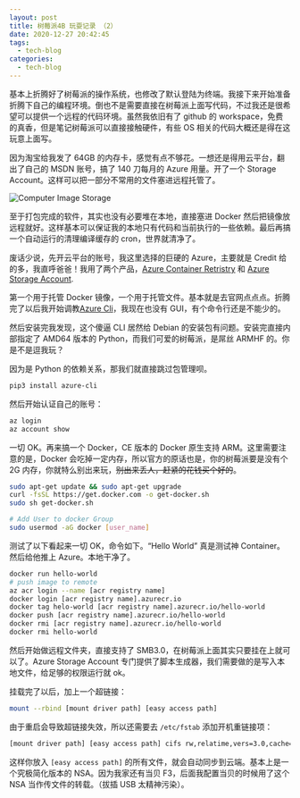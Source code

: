 ```yaml
---
layout: post
title: 树莓派4B 玩耍记录 （2）
date: 2020-12-27 20:42:45
tags:
  - tech-blog
categories:
  - tech-blog
---
```


基本上折腾好了树莓派的操作系统，也修改了默认登陆为终端。我接下来开始准备折腾下自己的编程环境。倒也不是需要直接在树莓派上面写代码，不过我还是很希望可以提供一个远程的代码环境。虽然我依旧有了 github 的 workspace，免费的真香，但是笔记树莓派可以直接接触硬件，有些 OS 相关的代码大概还是得在这玩意上面写。

因为淘宝给我发了 64GB 的内存卡，感觉有点不够花。一想还是得用云平台，翻出了自己的 MSDN 账号，搞了 140 刀每月的 Azure 用量。开了一个 Storage Account。这样可以把一部分不常用的文件塞进远程托管了。

![Computer Image Storage](https://parallelcomputing.readthedocs.io/zh/latest/_images/CengCiCunChu.jpg)

至于打包完成的软件，其实也没有必要堆在本地，直接塞进 Docker 然后把镜像放远程就好。这样基本可以保证我的本地只有代码和当前执行的一些依赖。最后再搞一个自动运行的清理编译缓存的 cron，世界就清净了。

废话少说，先开云平台的账号，我这里选择的巨硬的 Azure，主要就是 Credit 给的多，我直呼爸爸！我用了两个产品，[Azure Container Retristry](https://azure.microsoft.com/en-us/services/container-registry/) 和 [Azure Storage Account](https://docs.microsoft.com/en-us/azure/storage/common/storage-account-overview).

第一个用于托管 Docker 镜像，一个用于托管文件。基本就是去官网点点点。折腾完了以后我开始调教[Azure Cli](https://docs.microsoft.com/en-us/cli/azure/install-azure-cli)，我现在也没有 GUI，有个命令行还是不能少的。

然后安装完我发现，这个傻逼 CLI 居然给 Debian 的安装包有问题。安装完直接内部指定了 AMD64 版本的 Python，而我们可爱的树莓派，是屌丝 ARMHF 的。你是不是逗我玩？

因为是 Python 的依赖关系，那我们就直接跳过包管理呗。

```bash
pip3 install azure-cli

```

然后开始认证自己的账号：

```bash
az login
az account show
```

一切 OK。再来搞一个 Docker，CE 版本的 Docker 原生支持 ARM。这里需要注意的是，Docker 会吃掉一定内存，所以官方的原话也是，你的树莓派要是没有个 2G 内存，你就特么别出来玩，~~别出来丢人，赶紧的花钱买个好的~~。

```bash
sudo apt-get update && sudo apt-get upgrade
curl -fsSL https://get.docker.com -o get-docker.sh
sudo sh get-docker.sh

# Add User to docker Group
sudo usermod -aG docker [user_name]
```

测试了以下看起来一切 OK，命令如下。“Hello World” 真是测试神 Container。然后给他推上 Azure。本地干净了。

```bash
docker run hello-world
# push image to remote
az acr login --name [acr registry name]
docker login [acr registry name].azurecr.io
docker tag helo-world [acr registry name].azurecr.io/hello-world
docker push [acr registry name].azurecr.io/hello-world
docker rmi [acr registry name].azurecr.io/hello-world
docker rmi hello-world
```

然后开始做远程文件夹，直接支持了 SMB3.0，在树莓派上面其实只要挂在上就可以了。Azure Storage Account 专门提供了脚本生成器，我们需要做的是写入本地文件，给足够的权限运行就 ok。

挂载完了以后，加上一个超链接：

```bash
mount --rbind [mount driver path] [easy access path]
```

由于重启会导致超链接失效，所以还需要去 `/etc/fstab` 添加开机重链接项：

```bash
[mount driver path] [easy access path] cifs rw,relatime,vers=3.0,cache=strict,username=raspberrystoragecz,credentials=/etc/smbcredentials/raspberrystoragecz.cred,uid=0,noforceuid,gid=0,noforcegid,addr=20.150.40.104,file_mode=0777,dir_mode=0777,soft,persistenthandles,nounix,serverino,mapposix,rsize=1048576,wsize=1048576,bsize=1048576,echo_interval=60,actimeo=1 0 0
```

这样你放入 `[easy access path]` 的所有文件，就会自动同步到云端。基本上是一个究极简化版本的 NSA。因为我家还有当贝 F3，后面我配置当贝的时候用了这个 NSA 当作传文件的转载。（拔插 USB 太精神污染）。
